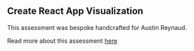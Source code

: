 ## Create React App Visualization

This assessment was bespoke handcrafted for Austin Reynaud.

Read more about this assessment [here](https://react.eogresources.com)
